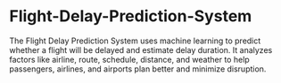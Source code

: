 # Flight-Delay-Prediction-System
The Flight Delay Prediction System uses machine learning to predict whether a flight will be delayed and estimate delay duration. It analyzes factors like airline, route, schedule, distance, and weather to help passengers, airlines, and airports plan better and minimize disruption.
